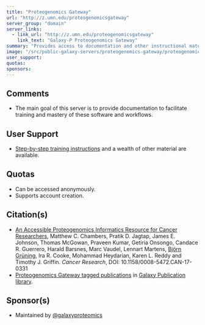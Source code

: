 ```yaml
---
title: "Proteogenomics Gateway"
url: "http://z.umn.edu/proteogenomicsgateway"
server_group: "domain"
server_links: 
  - link_url: "http://z.umn.edu/proteogenomicsgateway"
    link_text: "Galaxy-P Proteogenomics Gateway"
summary: "Provides access to documentation and other instructional materials, and an opportunity for hands-on training using example datasets and optimized proteogenomics workflows. The main goal of this server is to provide documentation to facilitate training and mastery of these software and workflows."
image: "/src/public-galaxy-servers/proteogenomics-gateway/proteogenomics-landing-400.png"
user_support: 
quotas: 
sponsors: 
---
```


## Comments

* The main goal of this server is to provide documentation to facilitate training and mastery of these software and workflows.

## User Support

* [Step-by-step training instructions](http://z.umn.edu/accessusegalaxyporg) and a wealth of other material are available.

## Quotas

* Can be accessed anonymously.
* Supports account creation.

## Citation(s)

* [An Accessible Proteogenomics Informatics Resource for Cancer Researchers](http://cancerres.aacrjournals.org/content/77/21/e43.long), Matthew C. Chambers, Pratik D. Jagtap, James E. Johnson, Thomas McGowan, Praveen Kumar, Getiria Onsongo, Candace R. Guerrero, Harald Barsnes, Marc Vaudel, Lennart Martens, [Björn Grüning](/src/people/bjoern-gruening/index.md), Ira R. Cooke, Mohammad Heydarian, Karen L. Reddy and Timothy J. Griffin. *Cancer Research*, DOI: 10.1158/0008-5472.CAN-17-0331
* [Proteogenomics Gateway tagged publications](https://www.zotero.org/groups/1732893/galaxy/items/tag/%3EProteogenomics%20Gateway) in [Galaxy Publication library](/src/publication-library/index.md).

## Sponsor(s)

* Maintained by [@galaxyproteomics](https://github.com/galaxyproteomics)

